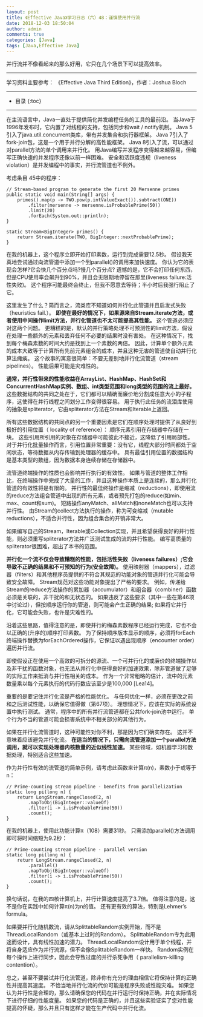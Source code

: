 ```yaml
---
layout: post
title: 《Effective Java》学习日志（六）48：谨慎使用并行流
date: 2018-12-03 18:50:04
author: admin
comments: true
categories: [Java]
tags: [Java,Effective Java]
---
```


并行流并不像看起来的那么好用，它只在几个场景下可以提高效率。

<!-- more -->

---

学习资料主要参考： 《Effective Java Third Edition》，作者：Joshua Bloch

---




* 目录
{:toc}

---

在主流语言中，Java一直处于提供简化并发编程任务的工具的最前沿。 
当Java于1996年发布时，它内置了对线程的支持，包括同步和wait / notify机制。 
Java 5引入了java.util.concurrent类库，带有并发集合和执行器框架。 
Java 7引入了fork-join包，这是一个用于并行分解的高性能框架。 
Java 8引入了流，可以通过对parallel方法的单个调用来并行化。 
用Java编写并发程序变得越来越容易，但编写正确快速的并发程序还像以前一样困难。 
安全和活跃度违规（liveness violation）是并发编程中的事实，并行流管道也不例外。

考虑条目 45中的程序：

    // Stream-based program to generate the first 20 Mersenne primes
    public static void main(String[] args) {
        primes().map(p -> TWO.pow(p.intValueExact()).subtract(ONE))
            .filter(mersenne -> mersenne.isProbablePrime(50))
            .limit(20)
            .forEach(System.out::println);
    }
    
    static Stream<BigInteger> primes() {
        return Stream.iterate(TWO, BigInteger::nextProbablePrime);
    }
    
在我的机器上，这个程序立即开始打印素数，运行到完成需要12.5秒。
假设我天真地尝试通过向流管道中添加一个到parallel()的调用来加快速度。
你认为它的表现会怎样?它会快几个百分点吗?慢几个百分点?
遗憾的是，它不会打印任何东西，但是CPU使用率会飙升到90%，并且会无限期地停留在那里(liveness failure:活性失败)。
这个程序可能最终会终止，但我不愿意去等待；半小时后我强行阻止了它。

这里发生了什么？简而言之，流类库不知道如何并行化此管道并且启发式失败（heuristics fail.）。
**即使在最好的情况下，如果源来自Stream.iterate方法，或者使用中间操作limit方法，并行化管道也不太可能提高其性能。**
这个管道必须应对这两个问题。
更糟糕的是，默认的并行策略处理不可预测性的limit方法，假设在处理一些额外的元素和丢弃任何不必要的结果时没有害处。
在这种情况下，找到每个梅森素数的时间大约是找到上一个素数的两倍。
因此，计算单个额外元素的成本大致等于计算所有先前元素组合的成本，并且这种无害的管道使自动并行化算法瘫痪。
这个故事的寓意很简单：不要无差别地并行化流管道（stream pipelines）。
性能后果可能是灾难性的。

**通常，并行性带来的性能收益在ArrayList、HashMap、HashSet和ConcurrentHashMap实例、数组、int类型范围和long类型的范围的流上最好。**
这些数据结构的共同之处在于，它们都可以精确而廉价地分割成任意大小的子程序，这使得在并行线程之间划分工作变得很容易。
用于执行此任务的流泪库使用的抽象是spliterator，它由spliterator方法在Stream和Iterable上返回。

所有这些数据结构的共同点的另一个重要因素是它们在顺序处理时提供了从良好到极好的引用位置（ locality of reference）：
顺序元素引用在存储器中存储在一块。 
这些引用所引用的对象在存储器中可能彼此不接近，这降低了引用局部性。 
对于并行化批量操作而言，引用位置非常重要：没有它，线程大部分时间都处于空闲状态，等待数据从内存传输到处理器的缓存中。 
具有最佳引用位置的数据结构是基本类型的数组，因为数据本身连续存储在存储器中。

流管道终端操作的性质也会影响并行执行的有效性。 
如果与管道的整体工作相比，在终端操作中完成了大量的工作，并且这种操作本质上是连续的，那么并行化管道的有效性将是有限的。 
并行性的最佳终操作是缩减（reductions），即使用流的reduce方法组合管道中出现的所有元素，或者预先打包的reduce(如min、max、count和sum)。
短路操作anyMatch、allMatch和noneMatch也可以支持并行性。
由Stream的collect方法执行的操作，称为可变缩减（mutable reductions），不适合并行性，因为组合集合的开销非常大。

如果编写自己的Stream，Iterable或Collection实现，并且希望获得良好的并行性能，则必须重写spliterator方法并广泛测试生成的流的并行性能。 
编写高质量的spliterator很困难，超出了本书的范围。

**并行化一个流不仅会导致糟糕的性能，包括活性失败（liveness failures）;它会导致不正确的结果和不可预知的行为(安全故障)。**
使用映射器（mappers），过滤器（filters）和其他程序员提供的不符合其规范的功能对象的管道并行化可能会导致安全故障。 
Stream规范对这些功能对象提出了严格的要求。 
例如，传递给Stream的reduce方法操作的累加器（accumulator）和组合器（combiner）函数必须是关联的，非干扰的和无状态的。 
如果违反了这些要求（其中一些在第46项中讨论过），但按顺序运行你的管道，则可能会产生正确的结果; 如果将它并行化，它可能会失败，也许是灾难性的。

沿着这些思路，值得注意的是，即使并行的梅森素数程序已经运行完成，它也不会以正确的(升序的)顺序打印素数。
为了保持顺序版本显示的顺序，必须将forEach终端操作替换为forEachOrdered操作，它保证以遇出现顺序（encounter order）遍历并行流。

即使假设正在使用一个高效的可拆分的源流、一个可并行化的或廉价的终端操作以及非干扰的函数对象，也无法从并行化中获得良好的加速效果，除非管道做了足够的实际工作来抵消与并行性相关的成本。
作为一个非常粗略的估计，流中的元素数量乘以每个元素执行的代码行数应该至少是100,000 [Lea14]。

重要的是要记住并行化流是严格的性能优化。 
与任何优化一样，必须在更改之前和之后测试性能，以确保它值得做（第67项）。 
理想情况下，应该在实际的系统设置中执行测试。 通常，程序中的所有并行流管道都在公共fork-join池中运行。 
单个行为不当的管道可能会损害系统中不相关部分的其他行为。

如果在并行化流管道时，这种可能性对你不利，那是因为它们确实存在。
这并不意味着应该避免并行化流。
**在适当的情况下，只需向流管道添加一个parallel方法调用，就可以实现处理器内核数量的近似线性加速。**
某些领域，如机器学习和数据处理，特别适合这些加速。

作为并行性有效的流管道的简单示例，请考虑此函数来计算π(n)，素数小于或等于n：

    // Prime-counting stream pipeline - benefits from parallelization
    static long pi(long n) {
        return LongStream.rangeClosed(2, n)
            .mapToObj(BigInteger::valueOf)
            .filter(i -> i.isProbablePrime(50))
            .count();
    }
    
在我的机器上，使用此功能计算π（108）需要31秒。 
只需添加parallel()方法调用即可将时间缩短为9.2秒：

    // Prime-counting stream pipeline - parallel version
    static long pi(long n) {
        return LongStream.rangeClosed(2, n)
            .parallel()
            .mapToObj(BigInteger::valueOf)
            .filter(i -> i.isProbablePrime(50))
            .count();
    }
    
换句话说，在我的四核计算机上，并行计算速度提高了3.7倍。
值得注意的是，这不是你在实践中如何计算π(n)为n的值。
还有更有效的算法，特别是Lehmer’s formula。

如果要并行化随机数流，请从SplittableRandom实例开始，而不是ThreadLocalRandom（或基本上过时的Random）。 
SplittableRandom专为此用途而设计，具有线性加速的潜力。
ThreadLocalRandom设计用于单个线程，并将自身适应作为并行流源，但不会像SplittableRandom一样快。
Random实例在每个操作上进行同步，因此会导致过度的并行杀死争用（ parallelism-killing contention）。

总之，甚至不要尝试并行化流管道，除非你有充分的理由相信它将保持计算的正确性并提高其速度。
不恰当地并行化流的代价可能是程序失败或性能灾难。
如果您认为并行性是合理的，那么请确保您的代码在并行运行时保持正确，并在实际情况下进行仔细的性能度量。
如果您的代码是正确的，并且这些实验证实了您对性能提高的怀疑，那么并且只有这样才能在生产代码中并行化流。